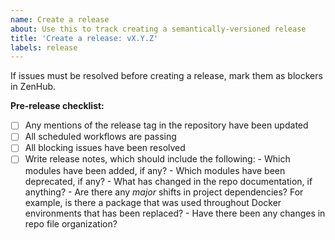 ```yaml
---
name: Create a release
about: Use this to track creating a semantically-versioned release
title: 'Create a release: vX.Y.Z'
labels: release
---
```


If issues must be resolved before creating a release, mark them as blockers in ZenHub.

**Pre-release checklist:**

- [ ] Any mentions of the release tag in the repository have been updated
- [ ] All scheduled workflows are passing
- [ ] All blocking issues have been resolved
- [ ] Write release notes, which should include the following:
      - Which modules have been added, if any?
      - Which modules have been deprecated, if any?
      - What has changed in the repo documentation, if anything?
      - Are there any _major_ shifts in project dependencies?
      For example, is there a package that was used throughout Docker environments that has been replaced?
      - Have there been any changes in repo file organization?
